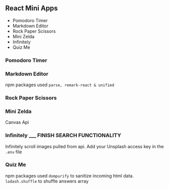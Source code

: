 ## React Mini Apps

-   Pomodoro Timer
-   Markdown Editor
-   Rock Paper Scissors
-   Mini Zelda
-   Infinitely
-   Quiz Me

### Pomodoro Timer

### Markdown Editor

npm packages used `parse, remark-react & unified`

### Rock Paper Scissors

### Mini Zelda

Canvas Api

### Infinitely \_\_\_ FINISH SEARCH FUNCTIONALITY

Infinitely scroll images pulled from api. Add your Unsplash access key in the `.env` file

### Quiz Me

npm packages used `dompurify` to sanitize incoming html data. `lodash.shuffle` to shuffle answers array
